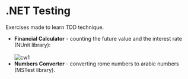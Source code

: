# .NET Testing 
Exercises made to learn TDD technique. <br/>
- **Financial Calculator** - counting the future value and the interest rate (NUnit library): <br/> <br/>
![cw1](https://github.com/KarolinaLewinska/Testowanie.NET/blob/main/cw1.PNG) <br/>
- **Numbers Converter** - converting rome numbers to arabic numbers (MSTest library).
